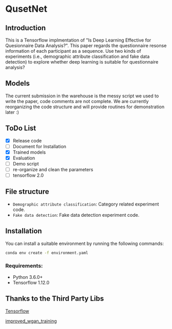 # QusetNet
## Introduction
This is a Tensorflow implmentation of "Is Deep Learning Effective for Quesionnaire Data Analysis?". This paper regards the questionnaire resonse information of each participant as a sequence. Use two kinds of experiments (i.e., demographic attribute classification and fake data detection) to explore whether deep learning is suitable for questionnaire analysis?

## Models
The current submission in the warehouse is the messy script we used to write the paper, code comments are not complete. We are currently reorganizing the code structure and will provide routines for demonstration later :)

## ToDo List
* [x] Release code
* [ ] Document for Installation
* [x] Trained models
* [x] Evaluation
* [ ] Demo script
* [ ] re-organize and clean the parameters
* [ ] tensorflow 2.0

## File structure
* `Demographic attribute classification`: Category related experiment code. 
* `Fake data detection`: Fake data detection experiment code. 

## Installation
You can install a suitable environment by running the following commands:
```bash
conda env create -f environment.yaml
```
### Requirements:
* Python 3.6.0+
* Tensorflow 1.12.0

## Thanks to the Third Party Libs
[Tensorflow](https://github.com/tensorflow/tensorflow/tree/r1.12)

[improved_wgan_training](https://github.com/igul222/improved_wgan_training)

